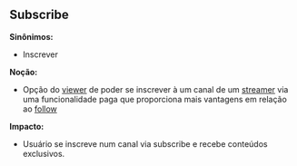 ## Subscribe
**Sinônimos:** 
* Inscrever

**Noção:** 
* Opção do [viewer](Viewer) de poder se inscrever à um canal de um [streamer](Streamer) via uma funcionalidade paga que proporciona mais vantagens em relação ao [follow](Dar-Follow)

**Impacto:**
* Usuário se inscreve num canal via subscribe e recebe conteúdos exclusivos.